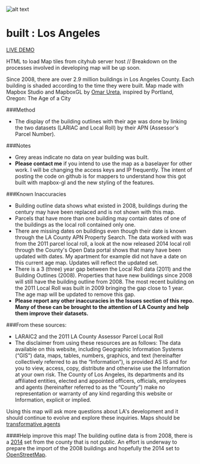 ![alt text](https://github.com/cityhubla/LA_Building_Age/blob/master/images/builtla_cover.png)
# built : Los Angeles

[LIVE DEMO](http://cityhubla.github.io/LA_Building_Age/)

HTML to load Map tiles from cityhub server host // Breakdown on the processes involved in developing map will be up soon.

Since 2008, there are over 2.9 million buildings in Los Angeles County. 
Each building is shaded according to the time they were built. 
Map made with Mapbox Studio and MapboxGL by [Omar Ureta](http://www.theworks.la), inspired by Portland, Oregon: The Age of a City

###Method
* The display of the building outlines with their age was done by linking the two datasets (LARIAC and Local Roll) by their APN (Assessor's Parcel Number).

###Notes
 * Grey areas indicate no data on year building was built.
 * <b>Please contact me</b> if you intend to use the map as a baselayer for other work. I will be changing the access keys and IP frequently. The intent of posting the code on github is for mappers to understand how this got built with mapbox-gl and the new styling of the features.
 
###Known Inaccuracies
* Building outline data shows what existed in 2008, buildings during the century may have been replaced and is not shown with this map.
* Parcels that have more than one building may contain dates of one of the buildings as the local roll contained only one.
* There are missing dates on buildings even though their date is known through the LA County APN Property Search. The data worked with was from the 2011 parcel local roll, a look at the now released 2014 local roll through the County's Open Data portal shows that many have been updated with dates. My apartment for example did not have a date on this current age map. Updates will reflect the updated set.
* There is a 3 (three) year gap between the Local Roll data (2011) and the Building Outlines (2008). Properties that have new buildings since 2008 will still have the building outline from 2008. The most recent building on the 2011 Local Roll was built in 2009 bringing the gap close to 1 year. The age map will be updated to remove this gap.
* <b>Please report any other inaccuracies in the Issues section of this repo. Many of these can be brought to the attention of LA County and help them improve their datasets.</b>

###From these sources:

  * LARAIC2 and the 2011 LA County Assessor Parcel Local Roll
  * The disclaimer from using these resources are as follows: The data available on this website, including Geographic Information Systems (“GIS”) data, maps, tables, numbers, graphics, and text (hereinafter collectively referred to as the “Information”), is provided AS IS and for you to view, access, copy, distribute and otherwise use the Information at your own risk. The County of Los Angeles, its departments and its affiliated entities, elected and appointed officers, officials, employees and agents (hereinafter referred to as the “County”) make no representation or warranty of any kind regarding this website or Information, explicit or implied.
 
Using this map will ask more questions about LA's development and it should continue to evolve and explore these inquiries. Maps should be [transformative agents](http://www.thepolisblog.org/2010/03/mapping-as-transformative-agent-in.html)

####Help improve this map! 
The building outline data is from 2008, there is a [2014](http://egis3.lacounty.gov/dataportal/2014/10/16/countywide-building-outlines-2014/) set from the county that is not public. An effort is underway to prepare the import of the 2008 buildings and hopefully the 2014 set to [OpenStreetMap](https://github.com/osmlab/labuildings).
